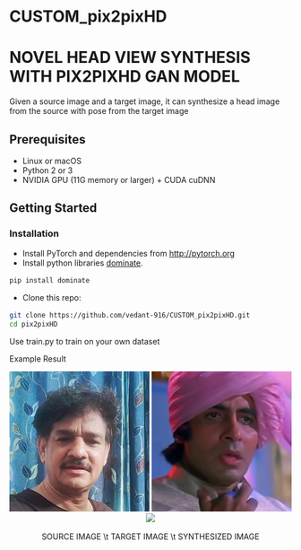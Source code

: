 # CUSTOM_pix2pixHD
# NOVEL HEAD VIEW SYNTHESIS WITH PIX2PIXHD GAN MODEL

Given a source image and a target image, it can synthesize a head image from the source with pose from the target image


## Prerequisites
- Linux or macOS
- Python 2 or 3
- NVIDIA GPU (11G memory or larger) + CUDA cuDNN

## Getting Started
### Installation
- Install PyTorch and dependencies from http://pytorch.org
- Install python libraries [dominate](https://github.com/Knio/dominate).
```bash
pip install dominate
```
- Clone this repo:
```bash
git clone https://github.com/vedant-916/CUSTOM_pix2pixHD.git
cd pix2pixHD
```
Use train.py to train on your own dataset

Example Result

<p align='center'>  
  <img src='https://github.com/vedant-916/CUSTOM_pix2pixHD/blob/main/SRC.png' width='250'/>
  <img src='https://github.com/vedant-916/CUSTOM_pix2pixHD/blob/main/TARGET.png' width='250'/>
  <img src='https://github.com/vedant-916/TEST/blob/main/CUSTOM_pix2pixHD/SYNTHESIZED.png' width='250'/>
</p>

<p align="center">
  SOURCE IMAGE   \t     TARGET IMAGE   \t       SYNTHESIZED IMAGE
</p>




